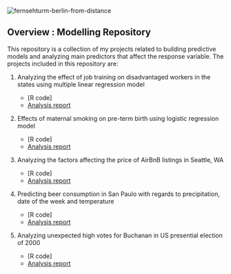 ![fernsehturm-berlin-from-distance](https://user-images.githubusercontent.com/71023894/94692511-9931e780-0300-11eb-98a8-8f27e5b880b6.jpg)


## Overview : Modelling Repository 

This repository is a collection of my projects related to building predictive models and analyzing main predictors that affect the response variable. The projects included in this repository are:

1. Analyzing the effect of job training on disadvantaged workers in the states using multiple linear regression model
    * [R code] 
    * [Analysis report](https://github.com/hellonina/Modelling/blob/master/job-training.md) 


2. Effects of maternal smoking on pre-term birth using logistic regression model
    * [R code] 
    * [Analysis report](https://github.com/hellonina/Modelling/blob/master/preterm-birth.md)

3. Analyzing the factors affecting the price of AirBnB listings in Seattle, WA 
    * [R code] 
    * [Analysis report](https://github.com/hellonina/Modelling/blob/master/airbnb-listings.md)

4. Predicting beer consumption in San Paulo with regards to precipitation, date of the week and temperature
    * [R code] 
    * [Analysis report](https://github.com/hellonina/Modelling/blob/master/beer-consumption.md)

5. Analyzing unexpected high votes for Buchanan in US presential election of 2000 
    * [R code] 
    * [Analysis report](https://github.com/hellonina/Modelling/blob/master/us-presidential-election.md)
